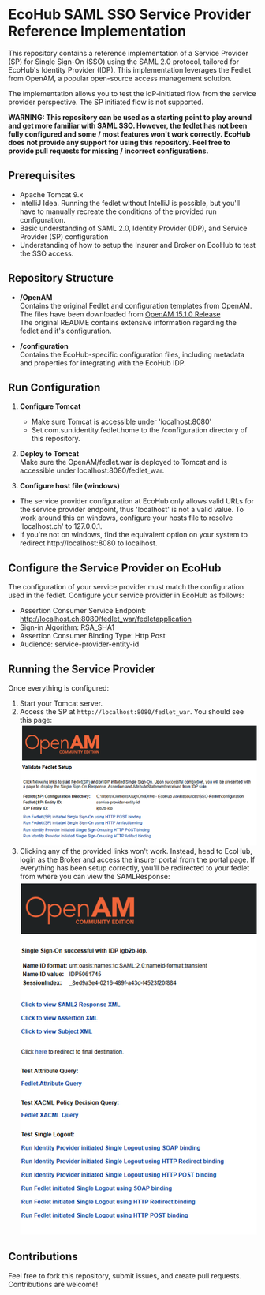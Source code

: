 # EcoHub SAML SSO Service Provider Reference Implementation

This repository contains a reference implementation of a Service Provider (SP) for Single Sign-On (SSO) using the SAML 2.0 protocol, tailored for EcoHub's Identity Provider (IDP). This implementation leverages the Fedlet from OpenAM, a popular open-source access management solution.

The implementation allows you to test the IdP-initiated flow from the service provider perspective. The SP initiated flow is not supported.

**WARNING: This repository can be used as a starting point to play around and get more familiar with SAML SSO. However, the fedlet has not been fully configured 
and some / most features won't work correctly. EcoHub does not provide any support for using this repository. Feel free
to provide pull requests for missing / incorrect configurations.**

## Prerequisites

- Apache Tomcat 9.x
- IntelliJ Idea. Running the fedlet without IntelliJ is possible, but you'll have to manually recreate the conditions of the provided run configuration.
- Basic understanding of SAML 2.0, Identity Provider (IDP), and Service Provider (SP) configuration
- Understanding of how to setup the Insurer and Broker on EcoHub to test the SSO access.

## Repository Structure

- **/OpenAM**  
  Contains the original Fedlet and configuration templates from OpenAM. 
  The files have been downloaded from [OpenAM 15.1.0 Release](https://github.com/OpenIdentityPlatform/OpenAM/releases/tag/15.1.0)  
  The original README contains extensive information regarding the fedlet and it's configuration.


- **/configuration**  
  Contains the EcoHub-specific configuration files, including metadata and properties for integrating with the EcoHub IDP.


## Run Configuration

1. **Configure Tomcat**  
   - Make sure Tomcat is accessible under 'localhost:8080'
   - Set com.sun.identity.fedlet.home to the /configuration directory of this repository.
   
2. **Deploy to Tomcat**  
     Make sure the OpenAM/fedlet.war is deployed to Tomcat and is accessible under localhost:8080/fedlet_war.

3. **Configure host file (windows)**  
  - The service provider configuration at EcoHub only allows valid URLs for the service provider endpoint, 
  thus 'localhost' is not a valid value. To work around this on windows, configure your hosts file
  to resolve 'localhost.ch' to 127.0.0.1.
  - If you're not on windows, find the equivalent option on your system to redirect http://localhost:8080 to localhost.

## Configure the Service Provider on EcoHub

The configuration of your service provider must match the configuration used in the fedlet. Configure your service provider in EcoHub as follows:
- Assertion Consumer Service Endpoint: http://localhost.ch:8080/fedlet_war/fedletapplication
- Sign-in Algorithm: RSA_SHA1
- Assertion Consumer Binding Type: Http Post
- Audience: service-provider-entity-id


## Running the Service Provider

Once everything is configured:

1. Start your Tomcat server.
2. Access the SP at `http://localhost:8080/fedlet_war`. You should see this page:
![img.png](docs/fedlet_home.png)
3. Clicking any of the provided links won't work. Instead, head to EcoHub, login as the Broker and 
  access the insurer portal from the portal page. If everything has been setup correctly, you'll be
  redirected to your fedlet from where you can view the SAMLResponse:
  ![img.png](docs/fedlet_response.png)

## Contributions

Feel free to fork this repository, submit issues, and create pull requests. Contributions are welcome!

